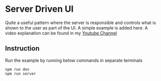 # Server Driven UI

Quite a useful pattern where the server is responsible and controls what is shown to the user as part of the UI.
A simple example is added here. A video explanation can be found in my [Youtube Channel](https://www.youtube.com/watch?v=edUIN0NgwYE)

## Instruction

Run the example by running below commands in separate terminals

```
npm run dev
npm run server
```
